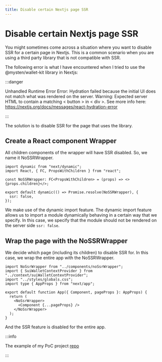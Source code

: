 ```yaml
---
title: Disable certain Nextjs page SSR
---
```


# Disable certain Nextjs page SSR

You might sometimes come across a situation where you want to disable SSR for a certain page in Nextjs. This is a common scenario when you are using a third party library that is not compatible with SSR.

The following error is what I have encountered when I tried to use the @mysten/wallet-kit library in Nextjs:

:::danger

Unhandled Runtime Error
Error: Hydration failed because the initial
UI does not match what was rendered on the server.
Warning: Expected server HTML to contain a matching < button > in < div >.
See more info here:
https://nextjs.org/docs/messages/react-hydration-error

:::

The solution is to disable SSR for the page that uses the library.

## Create a React component Wrapper

All children components of the wrapper will have SSR disabled. So, we name it NoSSRWrapper.

```tsx title="NoSSRWrapper.tsx"
import dynamic from "next/dynamic";
import React, { FC, PropsWithChildren } from "react";

const NoSSRWrapper: FC<PropsWithChildren> = (props) => <>{props.children}</>;

export default dynamic(() => Promise.resolve(NoSSRWrapper), {
  ssr: false,
});
```

We make use of the dynamic import feature. The dynamic import feature allows us to import a module dynamically behaving in a certain way that we specify. In this case, we specify that the module should not be rendered on the server side `ssr: false`.

## Wrap the page with the NoSSRWrapper

We decide which page (including its children) to disable SSR for. In this case, we wrap the entire app with the NoSSRWrapper.

```tsx title="index.tsx"
import NoSsrWrapper from "../components/noSsrWrapper";
import { SuiWalletContextProvider } from "../context/suiWalletContextProvider";
import "../styles/globals.css";
import type { AppProps } from "next/app";

export default function App({ Component, pageProps }: AppProps) {
  return (
    <NoSsrWrapper>
      <Component {...pageProps} />
    </NoSsrWrapper>
  );
}
```

And the SSR feature is disabled for the entire app.

:::info

The example of my PoC project [repo](https://github.com/happyeric77/sui-multi-wallet.git)

:::
